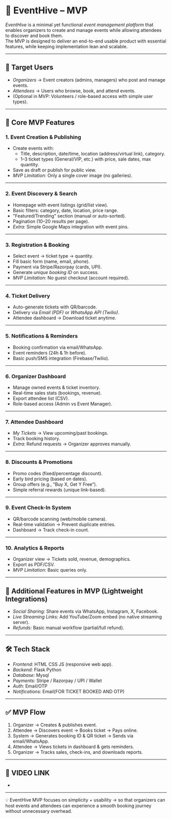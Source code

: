 # 🎉 EventHive – MVP

*EventHive* is a minimal yet functional *event management platform* that enables organizers to create and manage events while allowing attendees to discover and book them.  
The MVP is designed to deliver an end-to-end usable product with essential features, while keeping implementation lean and scalable.

---

## 🎯 Target Users
- *Organizers* → Event creators (admins, managers) who post and manage events.  
- *Attendees* → Users who browse, book, and attend events.  
- (Optional in MVP: Volunteers / role-based access with simple user types).

---

## 🚀 Core MVP Features

### 1. Event Creation & Publishing
- Create events with:
  - Title, description, date/time, location (address/virtual link), category.
  - 1–3 ticket types (General/VIP, etc.) with price, sale dates, max quantity.  
- Save as draft or publish for public view.  
- *MVP Limitation:* Only a single cover image (no galleries).  

---

### 2. Event Discovery & Search
- Homepage with event listings (grid/list view).  
- Basic filters: category, date, location, price range.  
- "Featured/Trending" section (manual or auto-sorted).  
- Pagination (10–20 results per page).  
- *Extra:* Simple Google Maps integration with event pins.  

---

### 3. Registration & Booking
- Select event → ticket type → quantity.  
- Fill basic form (name, email, phone).  
- Payment via Stripe/Razorpay (cards, UPI).  
- Generate *unique booking ID* on success.  
- *MVP Limitation:* No guest checkout (account required).  

---

### 4. Ticket Delivery
- Auto-generate tickets with QR/barcode.  
- Delivery via *Email (PDF)* or *WhatsApp API (Twilio)*.  
- Attendee dashboard → Download ticket anytime.  

---

### 5. Notifications & Reminders
- Booking confirmation via email/WhatsApp.  
- Event reminders (24h & 1h before).  
- Basic push/SMS integration (Firebase/Twilio).  

---

### 6. Organizer Dashboard
- Manage owned events & ticket inventory.  
- Real-time sales stats (bookings, revenue).  
- Export attendee list (CSV).  
- Role-based access (Admin vs Event Manager).  

---

### 7. Attendee Dashboard
- *My Tickets* → View upcoming/past bookings.  
- Track booking history.  
- *Extra:* Refund requests → Organizer approves manually.  

---

### 8. Discounts & Promotions
- Promo codes (fixed/percentage discount).  
- Early bird pricing (based on dates).  
- Group offers (e.g., “Buy X, Get Y Free”).  
- Simple referral rewards (unique link-based).  

---

### 9. Event Check-In System
- QR/barcode scanning (web/mobile camera).  
- Real-time validation → Prevent duplicate entries.  
- Dashboard → Track check-in count.  

---

### 10. Analytics & Reports
- Organizer view → Tickets sold, revenue, demographics.  
- Export as PDF/CSV.  
- *MVP Limitation:* Basic queries only.  

---

## 🌟 Additional Features in MVP (Lightweight Integrations)
- *Social Sharing:* Share events via WhatsApp, Instagram, X, Facebook.  
- *Live Streaming Links:* Add YouTube/Zoom embed (no native streaming server).  
- *Refunds:* Basic manual workflow (partial/full refund).  

---

## 🛠 Tech Stack
- *Frontend:* HTML CSS JS (responsive web app).  
- *Backend:* Flask Python
- *Database:* Mysql
- *Payments:* Stripe / Razorpay / UPI / Wallet 
- *Auth:* Email/OTP 
- *Notifications:* Email(FOR TICKET BOOKED AND OTP)

---

## ✅ MVP Flow
1. Organizer → Creates & publishes event.  
2. Attendee → Discovers event → Books ticket → Pays online.  
3. System → Generates booking ID & QR ticket → Sends via email/WhatsApp.  
4. Attendee → Views tickets in dashboard & gets reminders.  
5. Organizer → Tracks sales, check-ins, and downloads reports.  

---

## 📅 VIDEO LINK
- 

---

💡 EventHive MVP focuses on simplicity + usability → so that organizers can host events and attendees can experience a smooth booking journey without unnecessary overhead.
